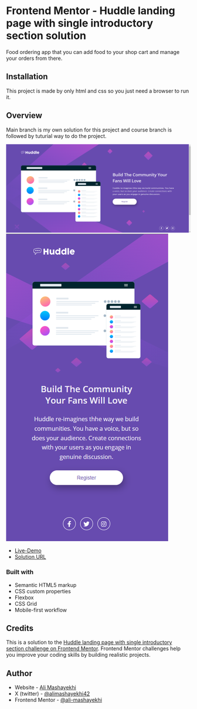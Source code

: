 # Frontend Mentor - Huddle landing page with single introductory section solution

Food ordering app that you can add food to your shop cart and manage your orders from there.

## Installation

This project is made by only html and css so you just need a browser to run it.

## Overview

Main branch is my own solution for this project and course branch is followed by tuturial way to do the project.

![](design/screenshot1.png)
![](design/screenshot2.png)

- [Live-Demo](https://ali-huddle-landing-page.netlify.app/)
- [Solution URL](https://www.frontendmentor.io/solutions/huddlelandingpagewithsingleintroductorysectionmaster-B0ea1Ryr57)

### Built with

- Semantic HTML5 markup
- CSS custom properties
- Flexbox
- CSS Grid
- Mobile-first workflow

## Credits

This is a solution to the [Huddle landing page with single introductory section challenge on Frontend Mentor](https://www.frontendmentor.io/challenges/huddle-landing-page-with-a-single-introductory-section-B_2Wvxgi0). Frontend Mentor challenges help you improve your coding skills by building realistic projects.

## Author

- Website - [Ali Mashayekhi]()
- X (twitter) - [@alimashayekhi42](https://www.twitter.com/alimashayekhi42)
- Frontend Mentor - [@ali-mashayekhi](https://www.frontendmentor.io/profile/ali-mashayekhi)

